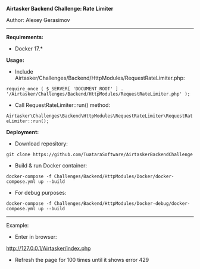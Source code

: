 **Airtasker Backend Challenge: Rate Limiter**

Author: Alexey Gerasimov

---

**Requirements:**

- Docker 17.*

**Usage:**

- Include Airtasker/Challenges/Backend/HttpModules/RequestRateLimiter.php:

`require_once ( $_SERVER[ 'DOCUMENT_ROOT' ] . '/Airtasker/Challenges/Backend/HttpModules/RequestRateLimiter.php' );`

- Call RequestRateLimiter::run() method:

`Airtasker\Challenges\Backend\HttpModules\RequestRateLimiter\RequestRateLimiter::run();`

**Deployment:**

- Download repository:

`git clone https://github.com/TuataraSoftware/AirtaskerBackendChallenge`

- Build & run Docker container:
 
`docker-compose -f Challenges/Backend/HttpModules/Docker/docker-compose.yml up --build`

- For debug purposes: 

`docker-compose -f Challenges/Backend/HttpModules/Docker-debug/docker-compose.yml up --build`

---

Example:

- Enter in browser:

http://127.0.0.1/Airtasker/index.php

- Refresh the page for 100 times until it shows error 429

